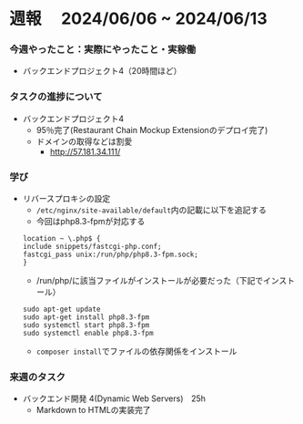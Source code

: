 # 週報　 2024/06/06 ~ 2024/06/13

### 今週やったこと：実際にやったこと・実稼働

- バックエンドプロジェクト4（20時間ほど）

### タスクの進捗について

- バックエンドプロジェクト4
    - 95％完了(Restaurant Chain Mockup Extensionのデプロイ完了)
    - ドメインの取得などは割愛
      - http://57.181.34.111/

### 学び
- リバースプロキシの設定
    - `/etc/nginx/site-available/default`内の記載に以下を追記する
    - 今回はphp8.3-fpmが対応する
    ```
    location ~ \.php$ {
    include snippets/fastcgi-php.conf;
    fastcgi_pass unix:/run/php/php8.3-fpm.sock;
    }
    ```
    - /run/php/に該当ファイルがインストールが必要だった（下記でインストール）
    ```
    sudo apt-get update
    sudo apt-get install php8.3-fpm
    sudo systemctl start php8.3-fpm
    sudo systemctl enable php8.3-fpm
    ```
    - `composer install`でファイルの依存関係をインストール
  


### 来週のタスク

- バックエンド開発 4(Dynamic Web Servers)　25h
  - Markdown to HTMLの実装完了